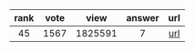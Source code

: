 
| rank | vote | view | answer | url |
|:-:|:-:|:-:|:-:|:-:|
|45|1567|1825591|7| [url](http://stackoverflow.com/questions/6797984/how-to-convert-string-to-lowercase-in-python) |
